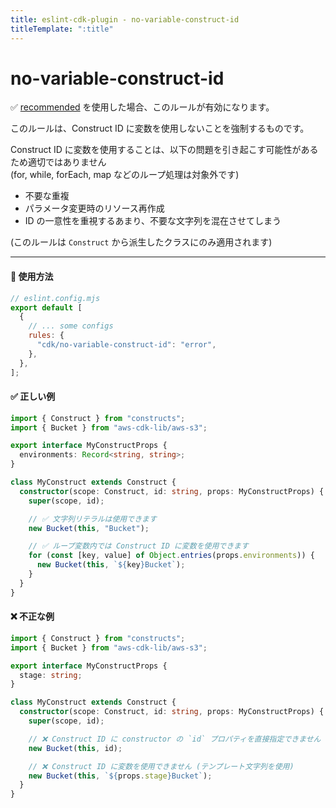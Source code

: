 ```yaml
---
title: eslint-cdk-plugin - no-variable-construct-id
titleTemplate: ":title"
---
```


# no-variable-construct-id

<div class="info-item">
    ✅ <a href="/ja/rules/#recommended-rules">recommended</a>
  を使用した場合、このルールが有効になります。
</div>

このルールは、Construct ID に変数を使用しないことを強制するものです。  

Construct ID に変数を使用することは、以下の問題を引き起こす可能性があるため適切ではありません  
(for, while, forEach, map などのループ処理は対象外です)

- 不要な重複
- パラメータ変更時のリソース再作成
- ID の一意性を重視するあまり、不要な文字列を混在させてしまう

(このルールは `Construct` から派生したクラスにのみ適用されます)

---

#### 🔧 使用方法

```js
// eslint.config.mjs
export default [
  {
    // ... some configs
    rules: {
      "cdk/no-variable-construct-id": "error",
    },
  },
];
```

#### ✅ 正しい例

```ts
import { Construct } from "constructs";
import { Bucket } from "aws-cdk-lib/aws-s3";

export interface MyConstructProps {
  environments: Record<string, string>;
}

class MyConstruct extends Construct {
  constructor(scope: Construct, id: string, props: MyConstructProps) {
    super(scope, id);

    // ✅ 文字列リテラルは使用できます
    new Bucket(this, "Bucket");

    // ✅ ループ変数内では Construct ID に変数を使用できます
    for (const [key, value] of Object.entries(props.environments)) {
      new Bucket(this, `${key}Bucket`);
    }
  }
}
```

#### ❌ 不正な例

```ts
import { Construct } from "constructs";
import { Bucket } from "aws-cdk-lib/aws-s3";

export interface MyConstructProps {
  stage: string;
}

class MyConstruct extends Construct {
  constructor(scope: Construct, id: string, props: MyConstructProps) {
    super(scope, id);

    // ❌ Construct ID に constructor の `id` プロパティを直接指定できません
    new Bucket(this, id);

    // ❌ Construct ID に変数を使用できません (テンプレート文字列を使用)
    new Bucket(this, `${props.stage}Bucket`);
  }
}
```
